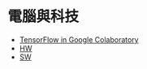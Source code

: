 # 電腦與科技

- [TensorFlow in Google Colaboratory](https://www.youtube.com/playlist?list=PLQY2H8rRoyvyK5aEDAI3wUUqC_F0oEroL)
- [HW](https://www.youtube.com/playlist?list=PL9P9juNnx4d7ka4pXosvcsM22UjSJZ-X5)
- [SW](https://www.youtube.com/playlist?list=PL9P9juNnx4d4VyV_OtV0pSINjS7Rpvrya)
